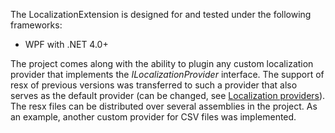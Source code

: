 The LocalizationExtension is designed for and tested under the following frameworks: 

* WPF with .NET 4.0+

The project comes along with the ability to plugin any custom localization provider that implements the _ILocalizationProvider_ interface. The support of resx of previous versions was transferred to such a provider that also serves as the default provider (can be changed, see [Localization providers](Localization-providers.md)). The resx files can be distributed over several assemblies in the project. As an example, another custom provider for CSV files was implemented.
